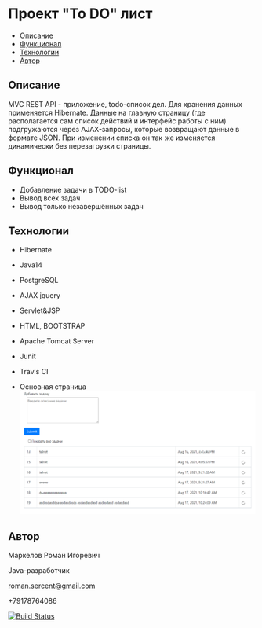 
# Проект "To DO" лист

* [Описание](#описание)
* [Функционал](#функционал)
* [Технологии](#технологии)
* [Автор](#автор)

## Описание
MVC REST API - приложение, todo-список дел.
Для хранения данных применяется Hibernate. Данные на главную страницу
(где располагается сам список действий и интерфейс работы с ним) 
подгружаются через AJAX-запросы, которые возвращают данные в формате JSON. 
При изменении списка он так же изменяется динамически без перезагрузки страницы.

## Функционал
* Добавление задачи в TODO-list
* Вывод всех задач
* Вывод только незавершённых задач
 
## Технологии
* Hibernate
* Java14
* PostgreSQL
* AJAX jquery
* Servlet&JSP
* HTML, BOOTSTRAP
* Apache Tomcat Server
* Junit
* Travis CI

* Основная страница 
  ![ScreenShot](img/Index.PNG)

## Автор

Маркелов Роман Игоревич

Java-разработчик

roman.sercent@gmail.com

+79178764086

[![Build Status](https://travis-ci.com/RamonOga/job4j_ToDo.svg?branch=master)](https://travis-ci.com/RamonOga/job4j_ToDo)